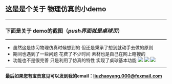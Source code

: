 
## 这是是个关于 物理仿真的小demo
***

### 下面是关于 demo的截图（*push界面就是桌球页*）
***
- 虽然这是练习物理仿真时候想到的 但还是秉承了想到就动手去做的原则
- 期间也遇到了一些问题 花费了不少时间 素材也是自己在网上瞎搜的
- 功能也不是很完善 只是利用了仿真的特性 实现了桌球基本功能 
![](http://a2.qpic.cn/psb?/V108C79L0Lg3AY/0sk6erFNXUBShB44jfpKDpPPpHlyLM6WygymMgPK5NA!/b/dAABAAAAAAAA&bo=MgIUBAAAAAADBwI!&rf=viewer_4)
![](http://a3.qpic.cn/psb?/V108C79L0Lg3AY/oKHSvRiuApQffd3AeTpo3DybR.ledFM67v7.nusY5As!/b/dKcAAAAAAAAA&bo=MgIUBAAAAAADBwI!&rf=viewer_4)
![](http://a3.qpic.cn/psb?/V108C79L0Lg3AY/EbuLcqgHCsanZdeaIs33TL0eAWMajWLJobgku8fI3eE!/b/dKEAAAAAAAAA&bo=MgIUBAAAAAADAAU!&rf=viewer_4)
***

**最后如果您有宝贵意见可以发到我的email：liuzhaoyang.000@foxmail.com**

